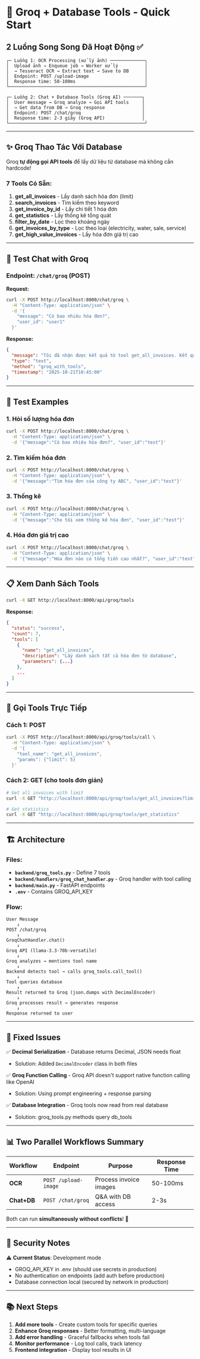 # 🚀 Groq + Database Tools - Quick Start

## 2 Luồng Song Song Đã Hoạt Động ✅

```
┌─ Luồng 1: OCR Processing (xử lý ảnh) ─────────────┐
│  Upload ảnh → Enqueue job → Worker xử lý          │
│  → Tesseract OCR → Extract text → Save to DB      │
│  Endpoint: POST /upload-image                     │
│  Response time: 50-100ms                          │
└───────────────────────────────────────────────────┘

┌─ Luồng 2: Chat + Database Tools (Groq AI) ───────┐
│  User message → Groq analyze → Gọi API tools     │
│  → Get data from DB → Groq response              │
│  Endpoint: POST /chat/groq                       │
│  Response time: 2-3 giây (Groq API)              │
└───────────────────────────────────────────────────┘
```

---

## ✨ Groq Thao Tác Với Database

Groq **tự động gọi API tools** để lấy dữ liệu từ database mà không cần hardcode!

### 7 Tools Có Sẵn:

1. **get_all_invoices** - Lấy danh sách hóa đơn (limit)
2. **search_invoices** - Tìm kiếm theo keyword
3. **get_invoice_by_id** - Lấy chi tiết 1 hóa đơn
4. **get_statistics** - Lấy thống kê tổng quát
5. **filter_by_date** - Lọc theo khoảng ngày
6. **get_invoices_by_type** - Lọc theo loại (electricity, water, sale, service)
7. **get_high_value_invoices** - Lấy hóa đơn giá trị cao

---

## 💬 Test Chat with Groq

### Endpoint: `/chat/groq` (POST)

**Request:**

```bash
curl -X POST http://localhost:8000/chat/groq \
  -H "Content-Type: application/json" \
  -d '{
    "message": "Có bao nhiêu hóa đơn?",
    "user_id": "user1"
  }'
```

**Response:**

```json
{
  "message": "Tôi đã nhận được kết quả từ tool get_all_invoices. Kết quả này cho thấy có tổng cộng 3 hóa đơn trong hệ thống...",
  "type": "text",
  "method": "groq_with_tools",
  "timestamp": "2025-10-21T10:45:00"
}
```

---

## 🧪 Test Examples

### 1. Hỏi số lượng hóa đơn

```bash
curl -X POST http://localhost:8000/chat/groq \
  -H "Content-Type: application/json" \
  -d '{"message":"Có bao nhiêu hóa đơn?", "user_id":"test"}'
```

### 2. Tìm kiếm hóa đơn

```bash
curl -X POST http://localhost:8000/chat/groq \
  -H "Content-Type: application/json" \
  -d '{"message":"Tìm hóa đơn của công ty ABC", "user_id":"test"}'
```

### 3. Thống kê

```bash
curl -X POST http://localhost:8000/chat/groq \
  -H "Content-Type: application/json" \
  -d '{"message":"Cho tôi xem thống kê hóa đơn", "user_id":"test"}'
```

### 4. Hóa đơn giá trị cao

```bash
curl -X POST http://localhost:8000/chat/groq \
  -H "Content-Type: application/json" \
  -d '{"message":"Hóa đơn nào có tổng tiền cao nhất?", "user_id":"test"}'
```

---

## 📋 Xem Danh Sách Tools

```bash
curl -X GET http://localhost:8000/api/groq/tools
```

**Response:**

```json
{
  "status": "success",
  "count": 7,
  "tools": [
    {
      "name": "get_all_invoices",
      "description": "Lấy danh sách tất cả hóa đơn từ database",
      "parameters": {...}
    },
    ...
  ]
}
```

---

## 🔧 Gọi Tools Trực Tiếp

### Cách 1: POST

```bash
curl -X POST http://localhost:8000/api/groq/tools/call \
  -H "Content-Type: application/json" \
  -d '{
    "tool_name": "get_all_invoices",
    "params": {"limit": 5}
  }'
```

### Cách 2: GET (cho tools đơn giản)

```bash
# Get all invoices with limit
curl -X GET "http://localhost:8000/api/groq/tools/get_all_invoices?limit=10"

# Get statistics
curl -X GET "http://localhost:8000/api/groq/tools/get_statistics"
```

---

## 🏗️ Architecture

### Files:

- **`backend/groq_tools.py`** - Define 7 tools
- **`backend/handlers/groq_chat_handler.py`** - Groq handler with tool calling
- **`backend/main.py`** - FastAPI endpoints
- **`.env`** - Contains GROQ_API_KEY

### Flow:

```
User Message
    ↓
POST /chat/groq
    ↓
GroqChatHandler.chat()
    ↓
Groq API (llama-3.3-70b-versatile)
    ↓
Groq analyzes → mentions tool name
    ↓
Backend detects tool → calls groq_tools.call_tool()
    ↓
Tool queries database
    ↓
Result returned to Groq (json.dumps with DecimalEncoder)
    ↓
Groq processes result → generates response
    ↓
Response returned to user
```

---

## 🐛 Fixed Issues

✅ **Decimal Serialization** - Database returns Decimal, JSON needs float

- Solution: Added `DecimalEncoder` class in both files

✅ **Groq Function Calling** - Groq API doesn't support native function calling like OpenAI

- Solution: Using prompt engineering + response parsing

✅ **Database Integration** - Groq tools now read from real database

- Solution: groq_tools.py methods query db_tools

---

## 📊 Two Parallel Workflows Summary

| Workflow    | Endpoint             | Purpose                | Response Time |
| ----------- | -------------------- | ---------------------- | ------------- |
| **OCR**     | `POST /upload-image` | Process invoice images | 50-100ms      |
| **Chat+DB** | `POST /chat/groq`    | Q&A with DB access     | 2-3s          |

Both can run **simultaneously without conflicts**! 🚀

---

## 🔐 Security Notes

⚠️ **Current Status**: Development mode

- GROQ_API_KEY in .env (should use secrets in production)
- No authentication on endpoints (add auth before production)
- Database connection local (secured by network in production)

---

## 📚 Next Steps

1. **Add more tools** - Create custom tools for specific queries
2. **Enhance Groq responses** - Better formatting, multi-language
3. **Add error handling** - Graceful fallbacks when tools fail
4. **Monitor performance** - Log tool calls, track latency
5. **Frontend integration** - Display tool results in UI
